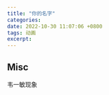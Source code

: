 ```yaml
---
title: "你的名字"
categories: 
date: 2022-10-30 11:07:06 +0800
tags: 动画
excerpt: 
---
```













## Misc

韦一敏现象

